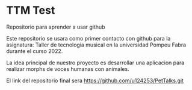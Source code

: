 # TTM Test

Repositorio para aprender a usar github 

Este repositorio se usara como primer contacto con github para la asignatura:
Taller de tecnologia musical en la universidad Pompeu Fabra durante el curso 2022.

La idea principal de nuestro proyecto es desarrollar una aplicacion para realizar morphs 
de voces humanas con animales.

El link del repositorio final sera https://github.com/u124253/PetTalks.git
